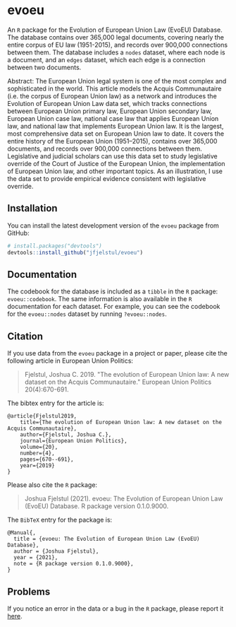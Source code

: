 # evoeu

An `R` package for the Evolution of European Union Law (EvoEU) Database. The database contains over 365,000 legal documents, covering nearly the entire corpus of EU law (1951-2015), and records over 900,000 connections between them. The database includes a `nodes` dataset, where each node is a document, and an `edges` dataset, which each edge is a connection between two documents. 

Abstract: The European Union legal system is one of the most complex and sophisticated in the world. This article models the Acquis Communautaire (i.e. the corpus of European Union law) as a network and introduces the Evolution of European Union Law data set, which tracks connections between European Union primary law, European Union secondary law, European Union case law, national case law that applies European Union law, and national law that implements European Union law. It is the largest, most comprehensive data set on European Union law to date. It covers the entire history of the European Union (1951–2015), contains over 365,000 documents, and records over 900,000 connections between them. Legislative and judicial scholars can use this data set to study legislative override of the Court of Justice of the European Union, the implementation of European Union law, and other important topics. As an illustration, I use the data set to provide empirical evidence consistent with legislative override.

## Installation

You can install the latest development version of the `evoeu` package from GitHub:

```r
# install.packages("devtools")
devtools::install_github("jfjelstul/evoeu")
```

## Documentation

The codebook for the database is included as a `tibble` in the `R` package: `evoeu::codebook`. The same information is also available in the `R` documentation for each dataset. For example, you can see the codebook for the `evoeu::nodes` dataset by running `?evoeu::nodes`.

## Citation

If you use data from the `evoeu` package in a project or paper, please cite the following article in European Union Politics:

> Fjelstul, Joshua C. 2019. "The evolution of European Union law: A new dataset on the Acquis Communautaire." European Union Politics 20(4):670-691.

The bibtex entry for the article is:

```
@article{Fjelstul2019,
    title={The evolution of European Union law: A new dataset on the Acquis Communautaire},
    author={Fjelstul, Joshua C.},
    journal={European Union Politics},
    volume={20},
    number={4},
    pages={670--691},
    year={2019}
}
```

Please also cite the `R` package:

> Joshua Fjelstul (2021). evoeu: The Evolution of European Union Law (EvoEU) Database. R package version 0.1.0.9000.
> 
The `BibTeX` entry for the package is:

```
@Manual{,
  title = {evoeu: The Evolution of European Union Law (EvoEU) Database},
  author = {Joshua Fjelstul},
  year = {2021},
  note = {R package version 0.1.0.9000},
}
```

## Problems

If you notice an error in the data or a bug in the `R` package, please report it [here](https://github.com/jfjelstul/evoeu/issues).
